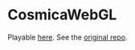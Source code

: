 # CosmicaWebGL

Playable <a href="https://tymotex.github.io/CosmicaWebGL/">here</a>. See the [original repo](https://github.com/Tymotex/Cosmica).

